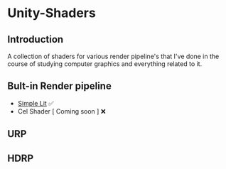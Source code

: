 # Unity-Shaders

## Introduction
A collection of shaders for various render pipeline's that I've done in the course of studying computer graphics and everything related to it.

## Bult-in Render pipeline
- [Simple Lit](https://github.com/Zenslash/Unity-Shaders/tree/main/Built-in%20Render%20Pipeline/SimpleLit) :white_check_mark:
- Cel Shader [ Coming soon ] :x:

## URP 

## HDRP 
